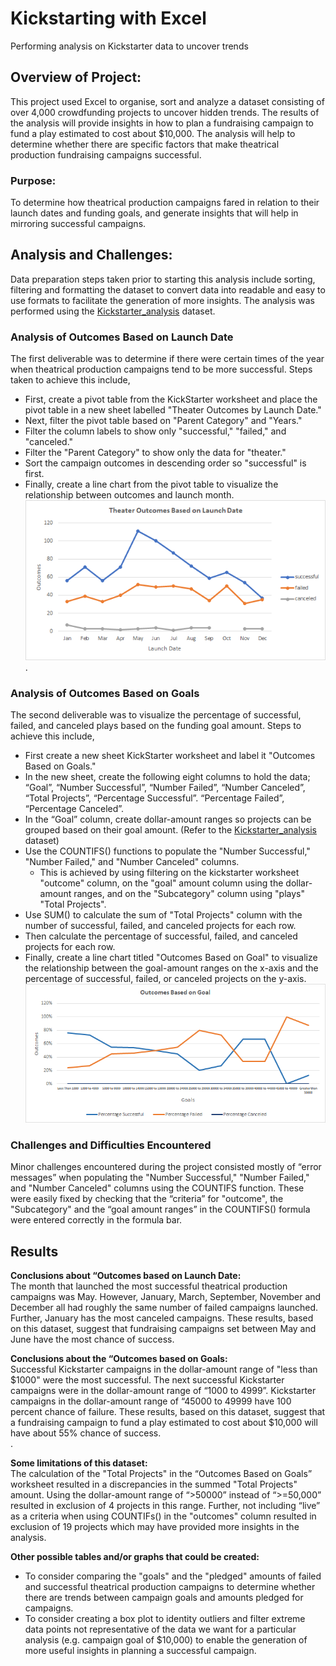 # Kickstarting with Excel
Performing analysis on Kickstarter data to uncover trends
## Overview of Project: 
This project used Excel to organise, sort and analyze a dataset consisting of over 4,000 crowdfunding projects to uncover hidden trends. The results of the analysis will provide insights in how to plan a fundraising campaign to fund a play estimated to cost about $10,000. The analysis will help to determine whether there are specific factors that make theatrical production fundraising campaigns successful.

### Purpose: 
To determine how theatrical production campaigns fared in relation to their launch dates and funding goals, and generate insights that will help in mirroring successful campaigns. 

## Analysis and Challenges: 
Data preparation steps taken prior to starting this analysis include sorting, filtering and formatting the dataset to convert data into readable and easy to use formats to facilitate the generation of more insights. The analysis was performed using the [Kickstarter_analysis](https://github.com/aobasuyi/kickstarter-analysis/blob/main/Kickstarter_Challenge.xlsx) dataset.

### Analysis of Outcomes Based on Launch Date
The first deliverable was to determine if there were certain times of the year when theatrical production campaigns tend to be more successful. Steps taken to achieve this include,
- First, create a pivot table from the KickStarter worksheet and place the pivot table in a new sheet labelled "Theater Outcomes by Launch Date."
- Next, filter the pivot table based on "Parent Category" and "Years."
- Filter the column labels to show only "successful," "failed," and "canceled."
- Filter the "Parent Category" to show only the data for "theater."
- Sort the campaign outcomes in descending order so "successful" is first.
- Finally, create a line chart from the pivot table to visualize the relationship between outcomes and launch month.   *![Alt text](resources/Theater_Outcomes_vs_Launch.png)*.

### Analysis of Outcomes Based on Goals
The second deliverable was to visualize the percentage of successful, failed, and canceled plays based on the funding goal amount. Steps to achieve this include,
- First create a new sheet KickStarter worksheet and label it "Outcomes Based on Goals." 
- In the new sheet, create the following eight columns to hold the data; “Goal”, “Number Successful”, “Number Failed”, “Number Canceled”, “Total Projects”, “Percentage Successful”. “Percentage Failed”, “Percentage Canceled”.
- In the “Goal” column, create dollar-amount ranges so projects can be grouped based on their goal amount. (Refer to the [Kickstarter_analysis](https://github.com/aobasuyi/kickstarter-analysis/blob/main/Kickstarter_Challenge.xlsx) dataset)
- Use the COUNTIFS() functions to populate the "Number Successful," "Number Failed," and "Number Canceled" columns.
  - This is achieved by using filtering on the kickstarter worksheet "outcome" column, on the "goal" amount column using the dollar-amount ranges, and on the "Subcategory" column using "plays" "Total Projects".
- Use SUM() to calculate the sum of "Total Projects" column with the number of successful, failed, and canceled projects for each row.
- Then calculate the percentage of successful, failed, and canceled projects for each row.
- Finally, create a line chart titled "Outcomes Based on Goal" to visualize the relationship between the goal-amount ranges on the x-axis and the percentage of successful, failed, or canceled projects on the y-axis. <br /> *![Alt text](resources/Outcomes_vs_Goals.png)*

### Challenges and Difficulties Encountered
Minor challenges encountered during the project consisted mostly of “error messages” when populating the "Number Successful," "Number Failed," and "Number Canceled" columns using the COUNTIFS function. These were easily fixed by checking that the “criteria” for "outcome", the "Subcategory" and the “goal amount ranges” in the COUNTIFS() formula were entered correctly in the formula bar. 

## Results

**Conclusions about “Outcomes based on Launch Date:** <br />
The month that launched the most successful theatrical production campaigns was May. However, January, March, September, November and December all had roughly the same number of failed campaigns launched. Further, January has the most canceled campaigns. These results, based on this dataset, suggest that fundraising campaigns set between May and June have the most chance of success. <br />

**Conclusions about the “Outcomes based on Goals:**<br />
Successful Kickstarter campaigns in the dollar-amount range of "less than $1000" were the most successful. The next successful Kickstarter campaigns were in the dollar-amount range of “1000 to 4999”. Kickstarter campaigns in the dollar-amount range of “45000 to 49999 have 100 percent chance of failure. These results, based on this dataset, suggest that a fundraising campaign to fund a play estimated to cost about $10,000 will have about 55% chance of success.<br />. 

**Some limitations of this dataset:**<br />
The calculation of the "Total Projects" in the “Outcomes Based on Goals” worksheet resulted in a discrepancies in the summed "Total Projects" amount. Using the dollar-amount range of “>50000” instead of “>=50,000” resulted in exclusion of 4 projects in this range. Further, not including “live” as a criteria when using COUNTIFs() in the "outcomes" column resulted in exclusion of 19 projects which may have provided more insights in the analysis. <br />

**Other possible tables and/or graphs that could be created:**
- To consider comparing the "goals" and the "pledged" amounts of failed and successful theatrical production campaigns to determine whether there are trends between campaign goals and amounts pledged for campaigns.
- To consider creating a box plot to identity outliers and filter extreme data points not representative of the data we want for a particular analysis (e.g. campaign goal of $10,000) to enable the generation of more useful insights in planning a successful campaign.
